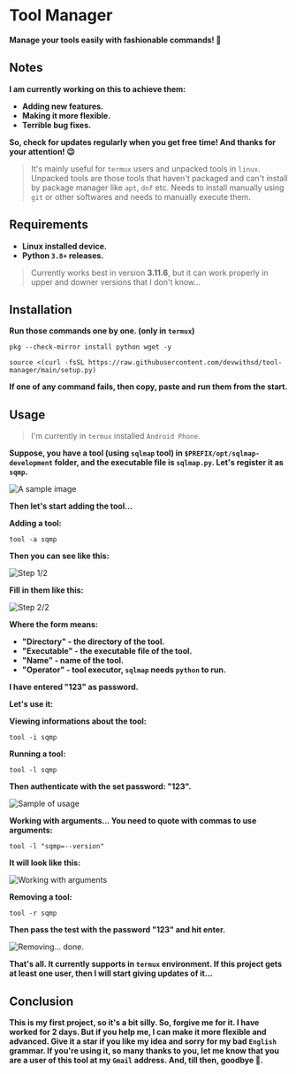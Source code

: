 # Tool Manager
__Manage your tools easily with fashionable commands! 🎽__


## Notes
__I am currently working on this to achieve them:__

- __Adding new features.__
- __Making it more flexible.__
- __Terrible bug fixes.__

__So, check for updates regularly when you get free time! And thanks for your attention! 😉__

> It's mainly useful for `termux` users and unpacked tools in `linux`. Unpacked tools are those tools that haven't packaged and can't install by package manager like `apt`, `dnf` etc. Needs to install manually using `git` or other softwares and needs to manually execute them.

## Requirements
- __Linux installed device.__
- __Python `3.8+` releases.__
> Currently works best in version __3.11.6__, but it can work properly in upper and downer versions that I don't know...

## Installation
__Run those commands one by one. (only in `termux`)__
```
pkg --check-mirror install python wget -y
```
```
source <(curl -fsSL https://raw.githubusercontent.com/devwithsd/tool-manager/main/setup.py)
```
__If one of any command fails, then copy, paste and run them from the start.__

## Usage
> I'm currently in `termux` installed `Android Phone`.

__Suppose, you have a tool (using `sqlmap` tool) in `$PREFIX/opt/sqlmap-development` folder, and the executable file is `sqlmap.py`. Let's register it as `sqmp`.__

![A sample image](./demo/Screenshot_2023-12-08-10-37-45-16_84d3000e3f4017145260f7618db1d683.jpg)

__Then let's start adding the tool...__

__Adding a tool:__
```
tool -a sqmp
```
__Then you can see like this:__

![Step 1/2](./demo/Screenshot_2023-12-08-10-52-37-60_84d3000e3f4017145260f7618db1d683.jpg)

__Fill in them like this:__

![Step 2/2](./demo/Screenshot_2023-12-08-10-55-52-03_84d3000e3f4017145260f7618db1d683.jpg)

__Where the form means:__
- __"Directory" - the directory of the tool.__
- __"Executable" - the executable file of the tool.__
- __"Name" - name of the tool.__
- __"Operator" - tool executor, `sqlmap` needs `python` to run.__

__I have entered "123" as password.__

__Let's use it:__

__Viewing informations about the tool:__
```
tool -i sqmp
```
__Running a tool:__
```
tool -l sqmp
```

__Then authenticate with the set password: "123".__

![Sample of usage](./demo/Screenshot_2023-12-08-11-11-04-35_84d3000e3f4017145260f7618db1d683.jpg)

__Working with arguments... You need to quote with commas to use arguments:__
```
tool -l "sqmp=--version"
```

__It will look like this:__

![Working with arguments](./demo/Screenshot_2023-12-08-11-21-13-91_84d3000e3f4017145260f7618db1d683.jpg)

__Removing a tool:__
```
tool -r sqmp
```
__Then pass the test with the password "123" and hit enter.__

![Removing... done.](./demo/Screenshot_2023-12-08-11-27-46-87_84d3000e3f4017145260f7618db1d683.jpg)



__That's all. It currently supports in `termux` environment. If this project gets at least one user, then I will start giving updates of it...__




## Conclusion
__This is my first project, so it's a bit silly. So, forgive me for it. I have worked for 2 days. But if you help me, I can make it more flexible and advanced. Give it a star if you like my idea and sorry for my bad `English` grammar. If you're using it, so many thanks to you, let me know that you are a user of this tool at my `Gmail` address. And, till then, goodbye 👋.__